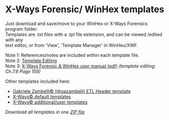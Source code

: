 # X-Ways Forensic/ WinHex templates

Just download and save/move to your WinHex or X-Ways Forensics program folder.<br>
Templates are .txt files with a .tpl file extension, and can be viewed /edited with any <br>
text editor, or from 'View', 'Template Manager' in WinHex/XWF.

Note 1:  References/notes are included within each template file.<br>
Note 2:  [Template Editing](https://documentation.help/WinHex-X-Ways/topic52.htm)<br>
Note 3:  [X-Ways Forensic & WinHex user manual (pdf)](https://www.x-ways.net/winhex/manual.pdf) *(template editing: Ch.7.6 Page 159)*<br>

Other templates included here:<br>
  - [Gabriele Zambelli© (@gazambelli) ETL Header template](https://github.com/kacos2000/WinHex_Templates/blob/master/ETL_Header_x64.tpl)<br> 
  - [X-Ways© default templates](https://github.com/kacos2000/WinHex_Templates/tree/master/WinHex_default)<br>
  - [X-Ways© additional/user templates](https://github.com/kacos2000/WinHex_Templates/tree/master/WinHex_additional)<br>

*Download all templates in one [ZIP file](https://github.com/kacos2000/WinHex_Templates/archive/refs/heads/master.zip)*
